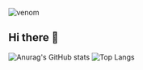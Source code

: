 ![venom](https://capsule-render.vercel.app/api?type=venom&height=200&text=Minsun's%20%20Github.&fontSize=70&color=0:8871e5,100:b678c4&stroke=b678c4)

## Hi there 👋

<!--
**minsun24/minsun24** is a ✨ _special_ ✨ repository because its `README.md` (this file) appears on your GitHub profile.

Here are some ideas to get you started:

- 🔭 I’m currently working on ...
- 🌱 I’m currently learning ...
- 👯 I’m looking to collaborate on ...
- 🤔 I’m looking for help with ...
- 💬 Ask me about ...
- 📫 How to reach me: ...
- 😄 Pronouns: ...
- ⚡ Fun fact: ...
-->

![Anurag's GitHub stats](https://github-readme-stats.vercel.app/api?username=minsun24&show_icons=true&theme=radical)
![Top Langs](https://github-readme-stats.vercel.app/api/top-langs/?username=anuraghazra&layout=compact)

